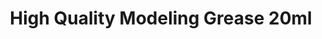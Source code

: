 ---
layout: product
title: "High Quality Modeling Grease 20ml"
price: "700" 
desc: "Sredstvo za pojačavanje sjaja"
img_path: "/assets/img/AK9050.webp"
brand: "AK"
available: false
special_offer: true
new: false
soon: false
cat: "070000"
subcat: "070200"
subsubcat: "070205"
sifra: "AK9050"
popular: false
---